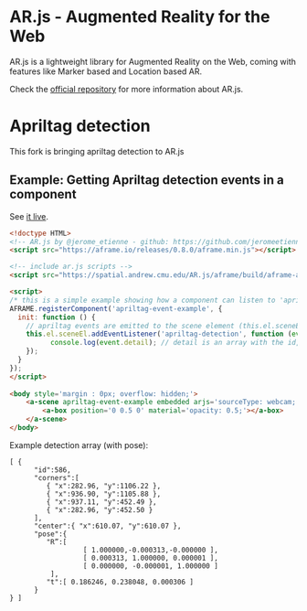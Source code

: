 # AR.js - Augmented Reality for the Web

AR.js is a lightweight library for Augmented Reality on the Web, coming with features like Marker based and Location based AR.

Check the [official repository](https://github.com/jeromeetienne/AR.js) for more information about AR.js.

# Apriltag detection 

This fork is bringing apriltag detection to AR.js

## Example: Getting Apriltag detection events in a component

See [it live](https://spatial.andrew.cmu.edu/AR.js/three.js/src/threex/threex-apriltag/examples/detection-events.html).

```html
<!doctype HTML>
<!-- AR.js by @jerome_etienne - github: https://github.com/jeromeetienne/ar.js - info: https://medium.com/arjs/augmented-reality-in-10-lines-of-html-4e193ea9fdbf -->
<script src="https://aframe.io/releases/0.8.0/aframe.min.js"></script>

<!-- include ar.js scripts -->
<script src="https://spatial.andrew.cmu.edu/AR.js/aframe/build/aframe-ar.js"></script>

<script>
/* this is a simple example showing how a component can listen to 'apriltag-detection' events */
AFRAME.registerComponent('apriltag-event-example', {
  init: function () {
	// apriltag events are emitted to the scene element (this.el.sceneEl)
	this.el.sceneEl.addEventListener('apriltag-detection', function (event) {
		  console.log(event.detail); // detail is an array with the id, corners, center (and pose, if enabled) of each detection
	});
  }
});
</script>
		
<body style='margin : 0px; overflow: hidden;'>
	<a-scene apriltag-event-example embedded arjs='sourceType: webcam; trackingMethod: apriltag'>
		<a-box position='0 0.5 0' material='opacity: 0.5;'></a-box>
	</a-scene>
</body>
```

Example detection array (with pose):
```
[ {
      "id":586,
      "corners":[ 
         { "x":282.96, "y":1106.22 },
         { "x":936.90, "y":1105.88 },
         { "x":937.11, "y":452.49 },
         { "x":282.96, "y":452.50 }
      ],
      "center":{ "x":610.07, "y":610.07 },
      "pose":{ 
         "R”:[  
                  [ 1.000000,-0.000313,-0.000000 ],
                  [ 0.000313, 1.000000, 0.000001 ],
                  [ 0.000000, -0.000001, 1.000000 ]  
          ],
         "t":[ 0.186246, 0.238048, 0.000306 ]
      }
} ]
```
